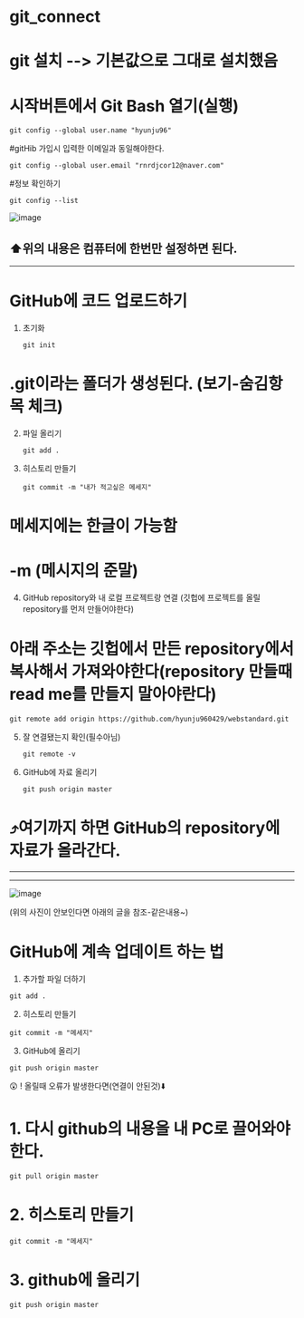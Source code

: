 # git_connect

# git 설치 --> 기본값으로 그대로 설치했음

# 시작버튼에서 Git Bash 열기(실행)

```
git config --global user.name "hyunju96"
```
#gitHib 가입시 입력한 이메일과 동일해야한다.
```
git config --global user.email "rnrdjcor12@naver.com"
```
#정보 확인하기
```
git config --list
```
![image](https://github.com/hyunju960429/git_connect/assets/145514544/b6154c6a-d932-40d6-9ccf-d37a556dda12)

⬆️위의 내용은 컴퓨터에 한번만 설정하면 된다.
-----------------
------------
# GitHub에 코드 업로드하기

1. 초기화

   ```
   git init
   ```
# .git이라는 폴더가 생성된다. (보기-숨김항목 체크)

2. 파일 올리기

   ```
   git add .
   ```

3. 히스토리 만들기

   ```
   git commit -m "내가 적고싶은 메세지"
   ```
# 메세지에는 한글이 가능함
# -m (메시지의 준말)

4. GitHub repository와 내 로컬 프로젝트랑 연결 (깃헙에 프로젝트를 올릴 repository를 먼저 만들어야한다)
# 아래 주소는 깃헙에서 만든 repository에서 복사해서 가져와야한다(repository 만들때 read me를 만들지 말아야란다)
   ```
   git remote add origin https://github.com/hyunju960429/webstandard.git
   ```

5. 잘 연결됐는지 확인(필수아님)
   ```
   git remote -v
   ```

6. GitHub에 자료 올리기
   ```
   git push origin master
   ```

# ⤴️여기까지 하면 GitHub의 repository에 자료가 올라간다.




   -----------------------------
   --------------------------------------------------------

![image](https://github.com/hyunju960429/git_connect/assets/145514544/ab00620c-364d-46a8-904d-11036054b9af)

(위의 사진이 안보인다면 아래의 글을 참조-같은내용~)
# GitHub에 계속 업데이트 하는 법
1. 추가할 파일 더하기
```
git add .
```
2. 히스토리 만들기
```
git commit -m "메세지"
```
3. GitHub에 올리기
```
git push origin master
```

😲 ! 올릴때 오류가 발생한다면(연결이 안된것)⬇️
# 1. 다시 github의 내용을 내 PC로 끌어와야한다.
```
git pull origin master
```
# 2. 히스토리 만들기
```
git commit -m "메세지"
```
# 3. github에 올리기
```
git push origin master
```
